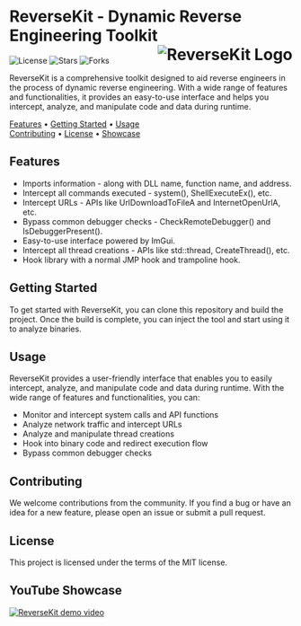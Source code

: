 <h1 align="left">
  ReverseKit - Dynamic Reverse Engineering Toolkit<br>
  <img src="https://i.imgur.com/q92np0W.png" alt="ReverseKit Logo" align="right">
</h1>
<p align="left">
  <img src="https://img.shields.io/github/license/zer0condition/reversekit?style=flat-square" alt="License">
  <img src="https://img.shields.io/github/stars/zer0condition/reversekit" alt="Stars">
  <img src="https://img.shields.io/github/forks/zer0condition/reversekit" alt="Forks">
</p>
<p>ReverseKit is a comprehensive toolkit designed to aid reverse engineers in the process of dynamic reverse engineering. With a wide range of features and functionalities, it provides an easy-to-use interface and helps you intercept, analyze, and manipulate code and data during runtime.</p>
<p>
  <a href="#features">Features</a> •
  <a href="#getting-started">Getting Started</a> •
  <a href="#usage">Usage</a> <br>
  <a href="#contributing">Contributing</a> •
  <a href="#license">License</a> •
  <a href="#youtube-showcase">Showcase</a>
</p>
<h2>Features</h2>
<ul>
  <li>Imports information - along with DLL name, function name, and address.</li>
  <li>Intercept all commands executed - system(), ShellExecuteEx(), etc.</li>
  <li>Intercept URLs - APIs like UrlDownloadToFileA and InternetOpenUrlA, etc.</li>
  <li>Bypass common debugger checks - CheckRemoteDebugger() and IsDebuggerPresent().</li>
  <li>Easy-to-use interface powered by ImGui.</li>
  <li>Intercept all thread creations - APIs like std::thread, CreateThread(), etc.</li>
  <li>Hook library with a normal JMP hook and trampoline hook.</li>
</ul>
<h2>Getting Started</h2>
<p>To get started with ReverseKit, you can clone this repository and build the project. Once the build is complete, you can inject the tool and start using it to analyze binaries.</p>
<h2>Usage</h2>
<p>ReverseKit provides a user-friendly interface that enables you to easily intercept, analyze, and manipulate code and data during runtime. With the wide range of features and functionalities, you can:</p>
<ul>
  <li>Monitor and intercept system calls and API functions</li>
  <li>Analyze network traffic and intercept URLs</li>
  <li>Analyze and manipulate thread creations</li>
  <li>Hook into binary code and redirect execution flow</li>
  <li>Bypass common debugger checks</li>
</ul>
<h2>Contributing</h2>
<p>We welcome contributions from the community. If you find a bug or have an idea for a new feature, please open an issue or submit a pull request.</p>
<h2>License</h2>
<p>This project is licensed under the terms of the MIT license.</p>
<h2>YouTube Showcase</h2>
<div>
  <a href="https://www.youtube.com/watch?v=3P8ck5U_OXY"><img src="https://i.imgur.com/Q6kVRN7.png" alt="ReverseKit demo video"></a>
</div>
